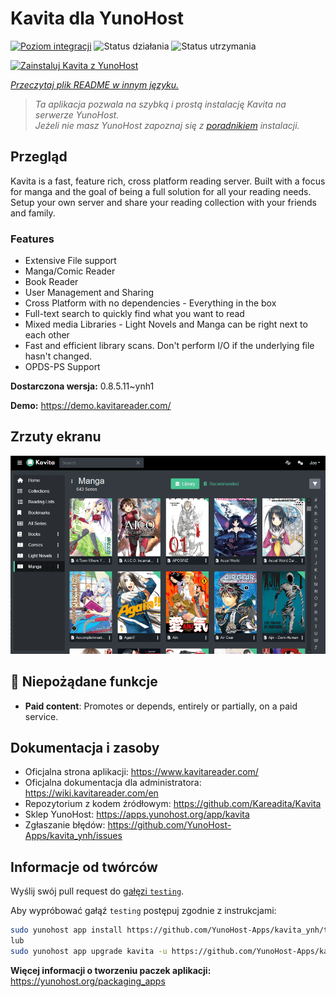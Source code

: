 <!--
To README zostało automatycznie wygenerowane przez <https://github.com/YunoHost/apps/tree/master/tools/readme_generator>
Nie powinno być ono edytowane ręcznie.
-->

# Kavita dla YunoHost

[![Poziom integracji](https://apps.yunohost.org/badge/integration/kavita)](https://ci-apps.yunohost.org/ci/apps/kavita/)
![Status działania](https://apps.yunohost.org/badge/state/kavita)
![Status utrzymania](https://apps.yunohost.org/badge/maintained/kavita)

[![Zainstaluj Kavita z YunoHost](https://install-app.yunohost.org/install-with-yunohost.svg)](https://install-app.yunohost.org/?app=kavita)

*[Przeczytaj plik README w innym języku.](./ALL_README.md)*

> *Ta aplikacja pozwala na szybką i prostą instalację Kavita na serwerze YunoHost.*  
> *Jeżeli nie masz YunoHost zapoznaj się z [poradnikiem](https://yunohost.org/install) instalacji.*

## Przegląd

Kavita is a fast, feature rich, cross platform reading server. Built with a focus for manga and the goal of being a full solution for all your reading needs. Setup your own server and share your reading collection with your friends and family.

### Features

- Extensive File support
- Manga/Comic Reader
- Book Reader
- User Management and Sharing
- Cross Platform with no dependencies - Everything in the box
- Full-text search to quickly find what you want to read
- Mixed media Libraries - Light Novels and Manga can be right next to each other
- Fast and efficient library scans. Don't perform I/O if the underlying file hasn't changed.
- OPDS-PS Support


**Dostarczona wersja:** 0.8.5.11~ynh1

**Demo:** <https://demo.kavitareader.com/>

## Zrzuty ekranu

![Zrzut ekranu z Kavita](./doc/screenshots/screenshot.png)

## :red_circle: Niepożądane funkcje

- **Paid content**: Promotes or depends, entirely or partially, on a paid service.

## Dokumentacja i zasoby

- Oficjalna strona aplikacji: <https://www.kavitareader.com/>
- Oficjalna dokumentacja dla administratora: <https://wiki.kavitareader.com/en>
- Repozytorium z kodem źródłowym: <https://github.com/Kareadita/Kavita>
- Sklep YunoHost: <https://apps.yunohost.org/app/kavita>
- Zgłaszanie błędów: <https://github.com/YunoHost-Apps/kavita_ynh/issues>

## Informacje od twórców

Wyślij swój pull request do [gałęzi `testing`](https://github.com/YunoHost-Apps/kavita_ynh/tree/testing).

Aby wypróbować gałąź `testing` postępuj zgodnie z instrukcjami:

```bash
sudo yunohost app install https://github.com/YunoHost-Apps/kavita_ynh/tree/testing --debug
lub
sudo yunohost app upgrade kavita -u https://github.com/YunoHost-Apps/kavita_ynh/tree/testing --debug
```

**Więcej informacji o tworzeniu paczek aplikacji:** <https://yunohost.org/packaging_apps>
